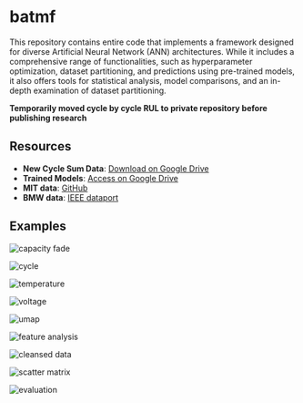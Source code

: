 # batmf
This repository contains entire code that implements a framework designed for diverse Artificial Neural Network (ANN) architectures. While it includes a comprehensive range of functionalities, such as hyperparameter optimization, dataset partitioning, and predictions using pre-trained models, it also offers tools for statistical analysis, model comparisons, and an in-depth examination of dataset partitioning.

**Temporarily moved cycle by cycle RUL to private repository before publishing research**

## Resources

- **New Cycle Sum Data**: [Download on Google Drive](https://drive.google.com/file/d/1ljRUXZ9TXUVUos1OLGd2y4BFgAsHKGuk/view?usp=sharing)
- **Trained Models**: [Access on Google Drive](https://drive.google.com/drive/folders/1dw2_NGWkfXIJObCB2YlATVFuLgBD0tB8?usp=sharing)
- **MIT data**: [GitHub](https://github.com/rdbraatz/data-driven-prediction-of-battery-cycle-life-before-capacity-degradation.git)
- **BMW data**: [IEEE dataport](http://ieee-dataport.org/2874)

## Examples
![capacity fade](https://drive.google.com/uc?export=view&id=1cgT09rMmY_azy4EKnaFraloJvmhMYVy5)

![cycle](https://drive.google.com/uc?export=view&id=1X7pxcTc2OTxUme1o0lPm8pbcWkNMa8Ff)

![temperature](https://drive.google.com/uc?export=view&id=1s5_7_DzBb3r2PC2UNErBfc2edMTMPbrv)

![voltage](https://drive.google.com/uc?export=view&id=1zFxLiq8JCunuqkrorH8TZk6ujbGeQtII)

![umap](https://drive.google.com/uc?export=view&id=1PHQD0Yycn9n1H2WTXUX50GcPxpZA7eqS)

![feature analysis](https://drive.google.com/uc?export=view&id=1_Gwghi3-uCMKjLciry88j6Rbcb1FdNAx)

![cleansed data](https://drive.google.com/uc?export=view&id=16CluhEjaCDQx_UebpoLZnj481nZCaUsO)

![scatter matrix](https://drive.google.com/uc?export=view&id=1OQx1jk1sVsiN7LIKcjfa82Wex68g4aIz)

![evaluation](https://drive.google.com/uc?export=view&id=1CITTS_T02TAB_QaYYHxlnKSMuvhC9rMh)

